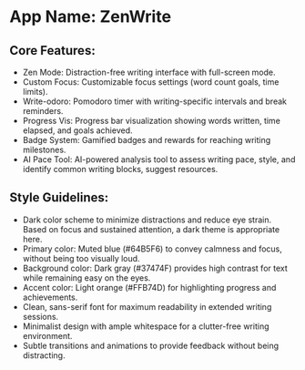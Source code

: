 # **App Name**: ZenWrite

## Core Features:

- Zen Mode: Distraction-free writing interface with full-screen mode.
- Custom Focus: Customizable focus settings (word count goals, time limits).
- Write-odoro: Pomodoro timer with writing-specific intervals and break reminders.
- Progress Vis: Progress bar visualization showing words written, time elapsed, and goals achieved.
- Badge System: Gamified badges and rewards for reaching writing milestones.
- AI Pace Tool: AI-powered analysis tool to assess writing pace, style, and identify common writing blocks, suggest resources.

## Style Guidelines:

- Dark color scheme to minimize distractions and reduce eye strain. Based on focus and sustained attention, a dark theme is appropriate here.
- Primary color: Muted blue (#64B5F6) to convey calmness and focus, without being too visually loud.
- Background color: Dark gray (#37474F) provides high contrast for text while remaining easy on the eyes.
- Accent color: Light orange (#FFB74D) for highlighting progress and achievements.
- Clean, sans-serif font for maximum readability in extended writing sessions.
- Minimalist design with ample whitespace for a clutter-free writing environment.
- Subtle transitions and animations to provide feedback without being distracting.